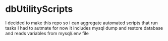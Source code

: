 # dbUtilityScripts
I decided to make this repo so i can aggregate automated scripts that run tasks I had to autmate 
for now it includes mysql dump and restore database and reads variables from mysql/.env file
